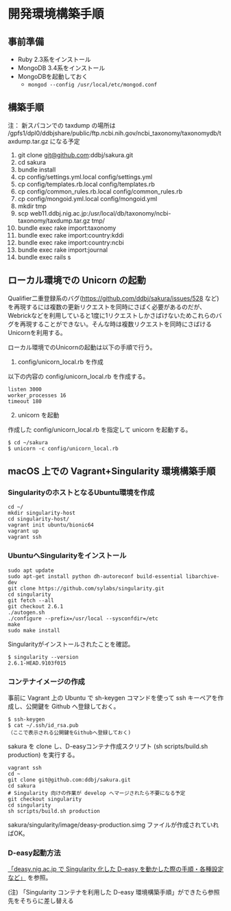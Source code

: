 # 開発環境構築手順

## 事前準備

* Ruby 2.3系をインストール
* MongoDB 3.4系をインストール
* MongoDBを起動しておく
    * `mongod --config /usr/local/etc/mongod.conf`

## 構築手順

注： 新スパコンでの taxdump の場所は /gpfs1/dpl0/ddbjshare/public/ftp.ncbi.nih.gov/ncbi_taxonomy/taxonomydb/taxdump.tar.gz になる予定

1. git clone git@github.com:ddbj/sakura.git
2. cd sakura
3. bundle install
4. cp config/settings.yml.local config/settings.yml
5. cp config/templates.rb.local config/templates.rb
6. cp config/common_rules.rb.local config/common_rules.rb
7. cp config/mongoid.yml.local config/mongoid.yml
8. mkdir tmp
9. scp web11.ddbj.nig.ac.jp:/usr/local/db/taxonomy/ncbi-taxonomy/taxdump.tar.gz tmp/
10. bundle exec rake import:taxonomy
11. bundle exec rake import:country:kddi
12. bundle exec rake import:country:ncbi
13. bundle exec rake import:journal
14. bundle exec rails s

## ローカル環境での Unicorn の起動

Qualifier二重登録系のバグ(https://github.com/ddbj/sakura/issues/528 など)を再現するには複数の更新リクエストを同時にさばく必要があるのだが、Webrickなどを利用していると1度に1リクエストしかさばけないためこれらのバグを再現することができない。そんな時は複数リクエストを同時にさばけるUnicornを利用する。

ローカル環境でのUnicornの起動は以下の手順で行う。

1. config/unicorn_local.rb を作成

以下の内容の config/unicorn_local.rb を作成する。

```
listen 3000
worker_processes 16
timeout 180
```

2. unicorn を起動

作成した config/unicorn_local.rb を指定して unicorn を起動する。

```
$ cd ~/sakura
$ unicorn -c config/unicorn_local.rb
```

## macOS 上での Vagrant+Singularity 環境構築手順

### SingularityのホストとなるUbuntu環境を作成

```
cd ~/
mkdir singularity-host
cd singularity-host/
vagrant init ubuntu/bionic64
vagrant up
vagrant ssh
```

### UbuntuへSingularityをインストール

```
sudo apt update
sudo apt-get install python dh-autoreconf build-essential libarchive-dev
git clone https://github.com/sylabs/singularity.git
cd singularity
git fetch --all
git checkout 2.6.1
./autogen.sh
./configure --prefix=/usr/local --sysconfdir=/etc
make
sudo make install
```

Singularityがインストールされたことを確認。

```
$ singularity --version
2.6.1-HEAD.9103f015
```

### コンテナイメージの作成

事前に Vagrant 上の Ubuntu で sh-keygen コマンドを使って ssh キーペアを作成し、公開鍵を Github へ登録しておく。

```
$ ssh-keygen
$ cat ~/.ssh/id_rsa.pub
（ここで表示される公開鍵をGithubへ登録しておく)
```

sakura を clone し、D-easyコンテナ作成スクリプト (sh scripts/build.sh production) を実行する。

```
vagrant ssh
cd ~
git clone git@github.com:ddbj/sakura.git
cd sakura
# Singularity 向けの作業が develop へマージされたら不要になる予定
git checkout singularity
cd singularity
sh scripts/build.sh production
```

sakura/singularity/image/deasy-production.simg ファイルが作成されていればOK。

### D-easy起動方法
[「deasy.nig.ac.jp で Singularity 化した D-easy を動かした際の手順・各種設定など」](https://docs.google.com/document/d/1cCic4ckCTCmnVap5YyL0uPdnFcr8XEm9SFEs4iVT8vI/) を参照。

(注) 「Singularity コンテナを利用した D-easy 環境構築手順」ができたら参照先をそちらに差し替える
